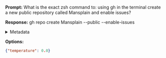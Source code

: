**Prompt:**
What is the exact zsh command to: using gh in the terminal create a new public repository called Mansplain and enable issues?


**Response:**
gh repo create Mansplain --public --enable-issues

<details><summary>Metadata</summary>

- Duration: 4995 ms
- Datetime: 2023-08-25T09:57:49.896699
- Model: gpt-4-0613

</details>

**Options:**
```json
{"temperature": 0.0}
```

